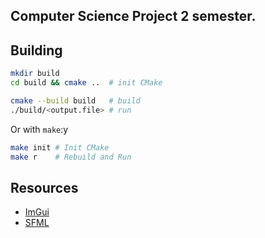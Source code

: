 ## Computer Science Project 2 semester.

## Building
```sh
mkdir build
cd build && cmake ..  # init CMake

cmake --build build   # build
./build/<output.file> # run
```
Or with `make`:y
```sh
make init # Init CMake
make r    # Rebuild and Run
```

## Resources
- [ImGui](https://pthom.github.io/imgui_manual_online/manual/imgui_manual.html)
- [SFML](https://www.sfml-dev.org/documentation/2.6.2/)
